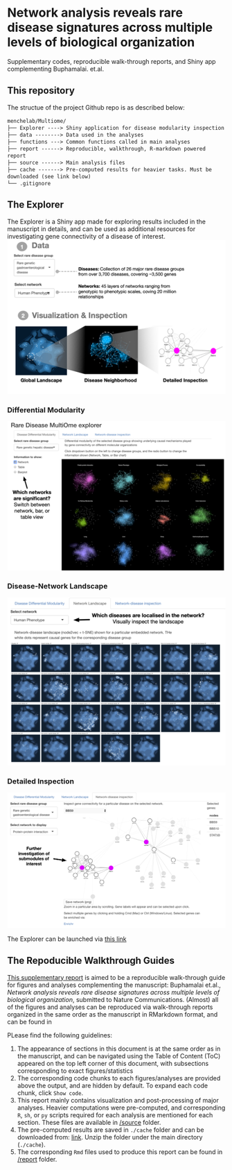 # Network analysis reveals rare disease signatures across multiple levels of biological organization

Supplementary codes, reproducible walk-through reports, and Shiny app complementing Buphamalai. et.al.


## This repository
The structue of the project Github repo is as described below:
```
menchelab/Multiome/
├── Explorer ----> Shiny application for disease modularity inspection
├── data --------> Data used in the analyses
├── functions ---> Common functions called in main analyses
├── report ------> Reproducible, walkthrough, R-markdown powered report
├── source ------> Main analysis files
├── cache -------> Pre-computed results for heavier tasks. Must be downloaded (see link below) 
└── .gitignore
```

## The Explorer
The Explorer is a Shiny app made for exploring results included in the manuscript in details, and can be used as additional resources for investigating gene connectivity of a disease of interest.
![Overview](https://github.com/menchelab/MultiOme/blob/main/Explorer/Figs/github/github_readme_overview1.png?raw=true)

### Differential Modularity
![Differential Modularity](https://github.com/menchelab/MultiOme/blob/main/Explorer/Figs/github/github_readme_DiffMod.png?raw=true)


### Disease-Network Landscape
![Disease-Network Landscape](https://github.com/menchelab/MultiOme/blob/main/Explorer/Figs/github/github_readme_Landscape.png?raw=true)


### Detailed Inspection
![Detailed Inspection](https://github.com/menchelab/MultiOme/blob/main/Explorer/Figs/github/github_readme_Inspection.png?raw=true)

The Explorer can be launched via [this link](http://lem.westeurope.cloudapp.azure.com:8880/app/MultiOmeExplorer)

## The Repoducible Walkthrough Guides

[This supplementary report](/report/Supplementary_report.html) is aimed to be a reproducible walk-through guide for figures and analyses complementing the manuscript: Buphamalai et.al., *Network analysis reveals rare disease signatures across multiple levels of biological organization*, submitted to Nature Communications. (Almost) all of the figures and analyses can be reproduced via walk-through reports organized in the same order as the manuscript in RMarkdown format, and can be found in 

PLease find the following guidelines:

1. The appearance of sections in this document is at the same order as in the manuscript, and can be navigated using the Table of Content (ToC) appeared on the top left corner of this document, with subsections corresponding to exact figures/statistics 
2. The corresponding code chunks to each figures/analyses are provided above the output, and are hidden by default. To expand each code chunk, click `Show code`.
3. This report mainly contains visualization and post-processing of major analyses. Heavier computations were pre-computed, and corresponding `R`, `sh`, or `py` scripts required for each analysis are mentioned for each section. These files are available in [/source](/source) folder.
4. The pre-computed results are saved in `./cache` folder and can be downloaded from: [link](https://drive.google.com/file/d/1T7tJMojIbELeT-aLOD_Pv639eUgdGqUh/view). Unzip the folder under the main directory (`./cache`). 
5. The corresponding `Rmd` files used to produce this report can be found in [/report](/report) folder.

